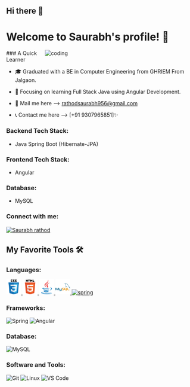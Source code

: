 ## Hi there 👋

<!--
**SaurabhRathod1807/Saurabhrathod1807** is a ✨ _special_ ✨ repository because its `README.md` (this file) appears on your GitHub profile.

Here are some ideas to get you started:

- 🔭 I’m currently working on ...
- 🌱 I’m currently learning ...
- 👯 I’m looking to collaborate on ...
- 🤔 I’m looking for help with ...
- 💬 Ask me about ...
- 📫 How to reach me: ...
- 😄 Pronouns: ...
- ⚡ Fun fact: ...
-->
 # Welcome to Saurabh's profile! 👋

<img align="right" alt="coding" width="400" src="https://miro.medium.com/max/1360/0*gqO3slLmGb4mUeje.gif">
### A Quick Learner

- 🎓 Graduated with a BE in Computer Engineering from GHRIEM From Jalgaon.
- 🌱 Focusing on learning Full Stack Java using Angular Development.

- 📧 Mail me here --> [rathodsaurabh956@gmail.com](mailto:rathodsaurabh956@gmail.com)
- 📞 Contact me here --> [+91 9307965851]✨

### Backend Tech Stack:
- Java Spring Boot (Hibernate-JPA)


### Frontend Tech Stack:
- Angular


### Database:
- MySQL

<h3 align="left">Connect with me:</h3>
<p align="left">
<a href="https://www.linkedin.com/in/saurabh-rathod-b49851234?utm_source=share&utm_campaign=share_via&utm_content=profile&utm_medium=android_app" target="blank"><img align="center" src="https://raw.githubusercontent.com/rahuldkjain/github-profile-readme-generator/master/src/images/icons/Social/linked-in-alt.svg" alt="Saurabh rathod" height="30" width="40" /></a>
</p>


## My Favorite Tools 🛠️

<h3 align="left">Languages:</h3>
<p align="left"> <a href="https://www.w3schools.com/css/" target="_blank" rel="noreferrer"> <img src="https://raw.githubusercontent.com/devicons/devicon/master/icons/css3/css3-original-wordmark.svg" alt="css3" width="40" height="40"/> </a> <a href="https://www.w3.org/html/" target="_blank" rel="noreferrer"> <img src="https://raw.githubusercontent.com/devicons/devicon/master/icons/html5/html5-original-wordmark.svg" alt="html5" width="40" height="40"/> </a> <a href="https://www.java.com" target="_blank" rel="noreferrer"> <img src="https://raw.githubusercontent.com/devicons/devicon/master/icons/java/java-original.svg" alt="java" width="40" height="40"/> </a> <a href="https://www.mysql.com/" target="_blank" rel="noreferrer"> <img src="https://raw.githubusercontent.com/devicons/devicon/master/icons/mysql/mysql-original-wordmark.svg" alt="mysql" width="40" height="40"/> </a> <a href="https://spring.io/" target="_blank" rel="noreferrer"> <img src="https://www.vectorlogo.zone/logos/springio/springio-icon.svg" alt="spring" width="40" height="40"/> </a> </p>

### Frameworks:
![Spring](https://img.shields.io/badge/Spring-%236DB33F.svg?style=flat&logo=spring&logoColor=white)
![Angular](https://img.shields.io/badge/Angular-%23DD0031.svg?style=flat&logo=angular&logoColor=white)

### Database:
![MySQL](https://img.shields.io/badge/MySQL-%2300f.svg?style=flat&logo=mysql&logoColor=white)

### Software and Tools:
![Git](https://img.shields.io/badge/Git-%23F05033.svg?style=flat&logo=git&logoColor=white)
![Linux](https://img.shields.io/badge/Linux-%23FCC624.svg?style=flat&logo=linux&logoColor=black)
![VS Code](https://img.shields.io/badge/VS%20Code-%23007ACC.svg?style=flat&logo=visual-studio-code&logoColor=white)



